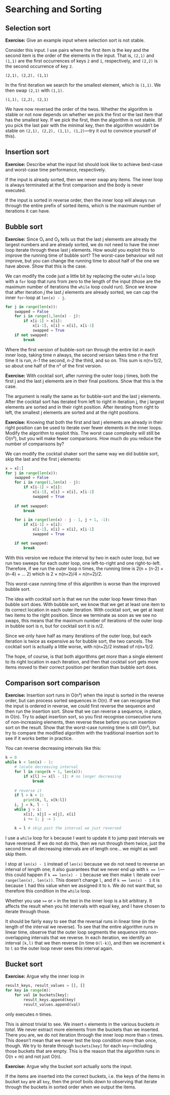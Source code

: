 # Searching and Sorting

## Selection sort

**Exercise:** Give an example input where selection sort is not stable.

Consider this input. I use pairs where the first item is the key and the second item is the order of the elements in the input. That is, `(2,1)` and `(1,1)` are the first occurrences of keys `2` and `1`, respectively, and `(2,2)` is the second occurrence of key `2`.

```
(2,1), (2,2), (1,1)
```

In the first iteration we search for the smallest element, which is `(1,1)`. We then swap `(2,1)` with `(1,1)`.

```
(1,1), (2,2), (2,1)
```

We have now reversed the order of the twos. Whether the algorithm is stable or not now depends on whether we pick the first or the last item that has the smallest key. If we pick the first, then the algorithm is not stable. (If you pick the last pair with the minimal key, then the algorithm wouldn’t be stable on `(2,1), (2,2), (1,1), (1,2)`—try it out to convince yourself of this).

## Insertion sort

**Exercise:** Describe what the input list should look like to achieve best-case and worst-case time performance, respectively.

If the input is already sorted, then we never swap any items. The inner loop is always terminated at the first comparison and the body is never executed.

If the input is sorted in reverse order, then the inner loop will always run through the entire prefix of sorted items, which is the maximum number of iterations it can have.

## Bubble sort

**Exercise:** Since O₁ and O₂ tells us that the last j elements are already the largest numbers and are already sorted, we do not need to have the inner loop iterate through these last j elements. How would you exploit this to improve the running time of bubble sort? The worst-case behaviour will not improve, but you can change the running time to about half of the one we have above. Show that this is the case.

We can modify the code just a little bit by replacing the outer `while` loop with a `for` loop that runs from zero to the length of the input (those are the maximum number of iterations the `while` loop could run). Since we know that after iteration *j* the last *j* elements are already sorted, we can cap the inner `for`-loop at `len(x) - j`.

```python
for j in range(len(x)):
    swapped = False
    for i in range(1,len(x) - j):
        if x[i-1] > x[i]:
            x[i-1], x[i] = x[i], x[i-1]
            swapped = True
    if not swapped:
        break
```

Where the first version of bubble-sort ran through the entire list in each inner loop, taking time *n* always, the second version takes time *n* the first time it is run, *n-1* the second, *n-2* the third, and so on. This sum is n(n+1)/2, so about one half of the n² of the first version.

**Exercise:** With cocktail sort, after running the outer loop j times, both the first j and the last j elements are in their final positions. Show that this is the case.

The argument is really the same as for bubble-sort and the last j elements. After the cocktail sort has iterated from left to right in iteration j, the j largest elements are sorted and in their right position. After iterating from right to left, the smallest j elements are sorted and at the right positions.

**Exercise:** Knowing that both the first and last j elements are already in their right position can be used to iterate over fewer elements in the inner loops. Modify the algorithm to exploit this. The worst case complexity will still be O(n²), but you will make fewer comparisons. How much do you reduce the number of comparisons by?

We can modify the cocktail shaker sort the same way we did bubble sort, skip the last and the first j elements:

```python
x = x[:]
for j in range(len(x)):
    swapped = False
    for i in range(1,len(x) - j):
        if x[i-1] > x[i]:
            x[i-1], x[i] = x[i], x[i-1]
            swapped = True
				
    if not swapped:
        break

    for i in range(len(x) - j - 1, j + 1, -1):
        if x[i-1] > x[i]:
            x[i-1], x[i] = x[i], x[i-1]
            swapped = True

    if not swapped:
        break
```

With this version we reduce the interval by two in each outer loop, but we run two sweeps for each outer loop, one left-to-right and one right-to-left. Therefore, if we run the outer loop n times, the running time is 2(n + (n-2) + (n-4) + … 2) which is 2 × n(n+2)/4 = n(n+2)/2.

This worst-case running time of this algorithm is worse than the improved bubble sort.

The idea with cocktail sort is that we run the outer loop fewer times than bubble sort does. With bubble sort, we know that we get at least one item to its correct location in each outer iteration. With cocktail sort, we get at least two items to the right position. Since we terminate as soon as we see no swaps, this means that the maximum number of iterations of the outer loop in bubble sort is n, but for cocktail sort it is n/2.

Since we only have half as many iterations of the outer loop, but each iteration is twice as expensive as for bubble sort, the two cancels. The cocktail sort is actually a little worse, with n(n+2)/2 instead of n(n+1)/2.

The hope, of course, is that both algorithms get *more* than a single element to its right location in each iteration, and then that cocktail sort gets more items moved to their correct position per iteration than bubble sort does.

## Comparison sort comparison

**Exercise:** Insertion sort runs in O(n²) when the input is sorted in the reverse order, but can process sorted sequences in O(n). If we can recognise that the input is ordered in reverse, we could first reverse the sequence and then run the insertion sort. Show that we can reverse a sequence, in place, in O(n). Try to adapt insertion sort, so you first recognise consecutive runs of non-increasing elements, then reverse these before you run insertion sort on the result. Show that the worst-case running time is still O(n²), but try to compare the modified algorithm with the traditional insertion sort to see if it works better in practice.

You can reverse decreasing intervals like this:

```python
k = 0
while k < len(x) - 1:
    # locate decreasing interval
    for l in range(k + 1, len(x)):
        if x[l] >= x[l - 1]: # no longer decreasing
            break
    
    # reverse it
    if l > k + 1:
        print(k, l, x[k:l])
    i, j = k, l - 1
    while j > i:
        x[i], x[j] = x[j], x[i]
        i += 1; j -= 1

    k = l # skip past the interval we just reversed

```

I use a `while` loop for `k` because I want to update it to jump past intervals we have reversed. If we do not do this, then we run through them twice, just the second time all decreasing intervals are of length one… we might as well skip them.

I stop at `len(x) - 1` instead of `len(x)` because we do not need to reverse an interval of length one; it also guarantees that we never end up with `k == l`—this could happen if `k == len(x) - 1` because we then make `l` iterate over `range(len(x), len(x))`. This doesn’t change `l`, and if `k == len(x) - 1` it is because `l` had this value when we assigned it to `k`. We do not want that, so therefore this condition in the `while` loop.

Whether you use `>=` or `>` in the test in the inner loop is a bit arbitrary. It affects the result when you hit intervals with equal key, and I have chosen to iterate through those.

It should be fairly easy to see that the reversal runs in linear time (in the length of the interval we reverse). To see that the entire algorithm runs in linear time, observe that the outer loop segments the sequence into non-overlapping intervals that we reverse. In each iteration, we identify an interval `[k,l)` that we then reverse (in time `O(l-k)`), and then we increment `k` to `l` so the outer loop never sees this interval again.

## Bucket sort 

**Exercise:** Argue why the inner loop in

```python
result_keys, result_values = [], []
for key in range(m):
	for val in buckets[key]:
		result_keys.append(key)
		result_values.append(val)
```

only executes n times.

This is almost trivial to see. We insert `n` elements in the various buckets *in total*. We never extract more elements from the buckets than we inserted. There you are, we do not iteration through the inner loop more than `n` times. This doesn’t mean that we never test the loop condition more than once, though. We try to iterate through `buckets[key]` for each `key`—including those buckets that are empty. This is the reason that the algorithm runs in O(n + m) and not just O(n).

**Exercise:** Argue why the bucket sort actually sorts the input.

If the items are inserted into the correct buckets, i.e. the keys of the items in bucket `key` are all `key`, then the proof boils down to observing that iterate through the buckets in sorted order when we output the items.
